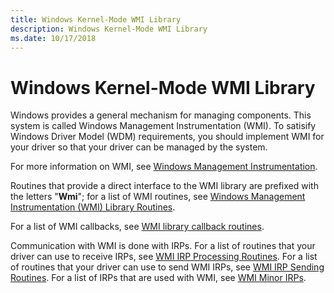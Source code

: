 ```yaml
---
title: Windows Kernel-Mode WMI Library
description: Windows Kernel-Mode WMI Library
ms.date: 10/17/2018
---
```


# Windows Kernel-Mode WMI Library


Windows provides a general mechanism for managing components. This system is called Windows Management Instrumentation (WMI). To satisify Windows Driver Model (WDM) requirements, you should implement WMI for your driver so that your driver can be managed by the system.

For more information on WMI, see [Windows Management Instrumentation](implementing-wmi.md).

Routines that provide a direct interface to the WMI library are prefixed with the letters "**Wmi**"; for a list of WMI routines, see [Windows Management Instrumentation (WMI) Library Routines](/windows-hardware/drivers/ddi/index).

For a list of WMI callbacks, see [WMI library callback routines](/windows-hardware/drivers/ddi/wmilib).

Communication with WMI is done with IRPs. For a list of routines that your driver can use to receive IRPs, see [WMI IRP Processing Routines](/windows-hardware/drivers/ddi/index). For a list of routines that your driver can use to send WMI IRPs, see [WMI IRP Sending Routines](/windows-hardware/drivers/ddi/index). For a list of IRPs that are used with WMI, see [WMI Minor IRPs](./wmi-minor-irps.md).

 


